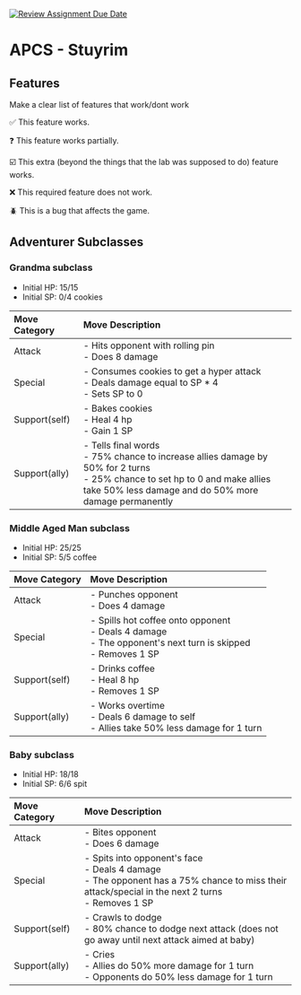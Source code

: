 [![Review Assignment Due Date](https://classroom.github.com/assets/deadline-readme-button-22041afd0340ce965d47ae6ef1cefeee28c7c493a6346c4f15d667ab976d596c.svg)](https://classroom.github.com/a/KprAwj1n)
# APCS - Stuyrim

## Features

Make a clear list of features that work/dont work

:white_check_mark: This feature works.

:question: This feature works partially.

:ballot_box_with_check: This extra (beyond the things that the lab was supposed to do) feature works.

:x: This required feature does not work.

:beetle: This is a bug that affects the game.


## Adventurer Subclasses

### Grandma subclass
 - Initial HP: 15/15
 - Initial SP: 0/4 cookies

| Move Category | Move Description                                                                                                                                                                 |
| :------------ | :------------------------------------------------------------------------------------------------------------------------------------------------------------------------------- |
| Attack        | - Hits opponent with rolling pin <br />- Does 8 damage                                                                                                                           |
| Special       | - Consumes cookies to get a hyper attack <br />- Deals damage equal to SP * 4 <br />- Sets SP to 0                                                                               |
| Support(self) | - Bakes cookies <br />- Heal 4 hp <br />- Gain 1 SP                                                                                                                              |
| Support(ally) | - Tells final words <br />- 75% chance to increase allies damage by 50% for 2 turns <br />- 25% chance to set hp to 0 and make allies take 50% less damage and do 50% more damage permanently |

### Middle Aged Man subclass
- Initial HP: 25/25
- Initial SP: 5/5 coffee

| Move Category | Move Description                                                                                                                                                     |
| :------------ | :------------------------------------------------------------------------------------------------------------------------------------------------------------------- |
| Attack        | - Punches opponent <br />- Does 4 damage                                                                                                                             |
| Special       | - Spills hot coffee onto opponent <br />- Deals 4 damage <br />- The opponent's next turn is skipped <br />- Removes 1 SP                                            |
| Support(self) | - Drinks coffee <br />- Heal 8 hp <br />- Removes 1 SP                                                                                                               |
| Support(ally) | - Works overtime <br />- Deals 6 damage to self <br />- Allies take 50% less damage for 1 turn                                                                       |

### Baby subclass
- Initial HP: 18/18
- Initial SP: 6/6 spit

| Move Category | Move Description                                                                                                                                                     |
| :------------ | :------------------------------------------------------------------------------------------------------------------------------------------------------------------- |
| Attack        | - Bites opponent <br />- Does 6 damage                                                                                                                               |
| Special       | - Spits into opponent's face <br />- Deals 4 damage <br />- The opponent has a 75% chance to miss their attack/special in the next 2 turns <br />- Removes 1 SP      |
| Support(self) | - Crawls to dodge <br />- 80% chance to dodge next attack (does not go away until next attack aimed at baby)                                                         |
| Support(ally) | - Cries <br />- Allies do 50% more damage for 1 turn <br />- Opponents do 50% less damage for 1 turn                                                                 |
